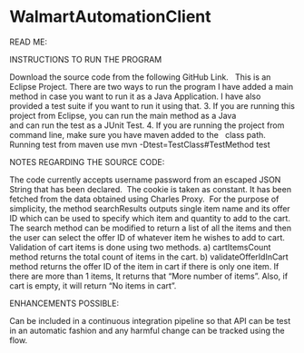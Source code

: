 # WalmartAutomationClient

READ ME:

INSTRUCTIONS TO RUN THE PROGRAM

Download the source code from the following GitHub Link.  
This is an Eclipse Project. There are two ways to run the program 
I have added a main method in case you want to run it as a Java Application.
I have also provided a test suite if you want to run it using that.
3.  If you are running this project from Eclipse, you can run the main method as a Java 		  
     and can run the test as a JUnit Test.
4.  If you are running the project from command line, make sure you have maven added to the       class path.       Running test from maven use mvn -Dtest=TestClass#TestMethod test




NOTES REGARDING THE SOURCE CODE:

The code currently accepts username password from an escaped JSON String that has been declared. 
The cookie is taken as constant. It has been fetched from the data obtained using Charles Proxy. 
For the purpose of simplicity, the method searchResults outputs single item name and its offer ID which can be used to specify which item and quantity to add to the cart. The search method can be modified to return a list of all the items and then the user can select the offer ID of whatever item he wishes to add to cart. 
Validation of cart items is done using two methods. a) cartItemsCount method returns the total count of items in the cart. b) validateOfferIdInCart method returns the offer ID of the item in cart if there is only one item. If there are more than 1 items, It returns that “More number of items”. Also, if cart is empty, it will return “No items in cart”.                       

ENHANCEMENTS POSSIBLE:

Can be included in a continuous integration pipeline so that API can be test in an automatic fashion and any harmful change can be tracked using the flow.


